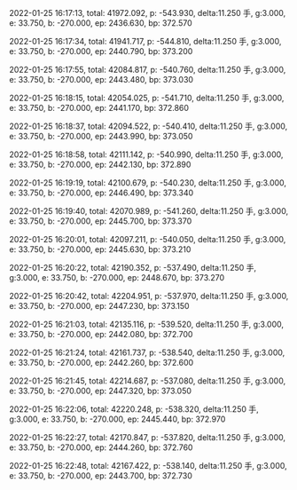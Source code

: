 2022-01-25 16:17:13, total: 41972.092, p: -543.930, delta:11.250 手, g:3.000, e: 33.750, b: -270.000, ep: 2436.630, bp: 372.570

2022-01-25 16:17:34, total: 41941.717, p: -544.810, delta:11.250 手, g:3.000, e: 33.750, b: -270.000, ep: 2440.790, bp: 373.200

2022-01-25 16:17:55, total: 42084.817, p: -540.760, delta:11.250 手, g:3.000, e: 33.750, b: -270.000, ep: 2443.480, bp: 373.030

2022-01-25 16:18:15, total: 42054.025, p: -541.710, delta:11.250 手, g:3.000, e: 33.750, b: -270.000, ep: 2441.170, bp: 372.860

2022-01-25 16:18:37, total: 42094.522, p: -540.410, delta:11.250 手, g:3.000, e: 33.750, b: -270.000, ep: 2443.990, bp: 373.050

2022-01-25 16:18:58, total: 42111.142, p: -540.990, delta:11.250 手, g:3.000, e: 33.750, b: -270.000, ep: 2442.130, bp: 372.890

2022-01-25 16:19:19, total: 42100.679, p: -540.230, delta:11.250 手, g:3.000, e: 33.750, b: -270.000, ep: 2446.490, bp: 373.340

2022-01-25 16:19:40, total: 42070.989, p: -541.260, delta:11.250 手, g:3.000, e: 33.750, b: -270.000, ep: 2445.700, bp: 373.370

2022-01-25 16:20:01, total: 42097.211, p: -540.050, delta:11.250 手, g:3.000, e: 33.750, b: -270.000, ep: 2445.630, bp: 373.210

2022-01-25 16:20:22, total: 42190.352, p: -537.490, delta:11.250 手, g:3.000, e: 33.750, b: -270.000, ep: 2448.670, bp: 373.270

2022-01-25 16:20:42, total: 42204.951, p: -537.970, delta:11.250 手, g:3.000, e: 33.750, b: -270.000, ep: 2447.230, bp: 373.150

2022-01-25 16:21:03, total: 42135.116, p: -539.520, delta:11.250 手, g:3.000, e: 33.750, b: -270.000, ep: 2442.080, bp: 372.700

2022-01-25 16:21:24, total: 42161.737, p: -538.540, delta:11.250 手, g:3.000, e: 33.750, b: -270.000, ep: 2442.260, bp: 372.600

2022-01-25 16:21:45, total: 42214.687, p: -537.080, delta:11.250 手, g:3.000, e: 33.750, b: -270.000, ep: 2447.320, bp: 373.050

2022-01-25 16:22:06, total: 42220.248, p: -538.320, delta:11.250 手, g:3.000, e: 33.750, b: -270.000, ep: 2445.440, bp: 372.970

2022-01-25 16:22:27, total: 42170.847, p: -537.820, delta:11.250 手, g:3.000, e: 33.750, b: -270.000, ep: 2444.260, bp: 372.760

2022-01-25 16:22:48, total: 42167.422, p: -538.140, delta:11.250 手, g:3.000, e: 33.750, b: -270.000, ep: 2443.700, bp: 372.730